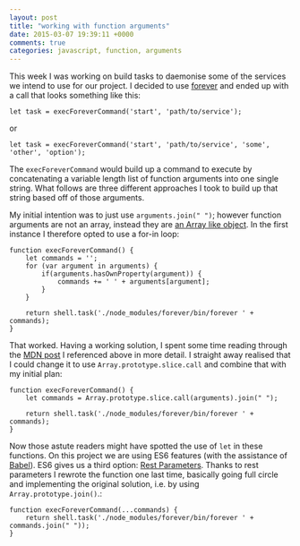 ```yaml
---
layout: post
title: "working with function arguments"
date: 2015-03-07 19:39:11 +0000
comments: true
categories: javascript, function, arguments
---
```


This week I was working on build tasks to daemonise some of the services we intend to use for our project. I decided to use [forever](https://github.com/foreverjs/forever) and ended up with a call that looks something like this:

	let task = execForeverCommand('start', 'path/to/service');

or

	let task = execForeverCommand('start', 'path/to/service', 'some', 'other', 'option');


The `execForeverCommand` would build up a command to execute by concatenating a variable length list of function arguments into one single string. What follows are three different approaches I took to build up that string based off of those arguments. 

My initial intention was to just use `arguments.join(" ")`; however function arguments are not an array, instead they are [an Array like object](https://developer.mozilla.org/en-US/docs/Web/JavaScript/Reference/Functions/arguments). In the first instance I therefore opted to use a for-in loop:

	function execForeverCommand() {
		let commands = '';
		for (var argument in arguments) {
			if(arguments.hasOwnProperty(argument)) {
				commands += ' ' + arguments[argument];
			}
		}
	
		return shell.task('./node_modules/forever/bin/forever ' + commands);
 	}

That worked. Having a working solution, I spent some time reading through the [MDN post](https://developer.mozilla.org/en-US/docs/Web/JavaScript/Reference/Functions/arguments) I referenced above in more detail. I straight away realised that I could change it to use `Array.prototype.slice.call` and combine that with my initial plan:

	function execForeverCommand() {
		let commands = Array.prototype.slice.call(arguments).join(" ");
 
		return shell.task('./node_modules/forever/bin/forever ' + commands);
 	}
 	
Now those astute readers might have spotted the use of `let` in these functions. On this project we are using ES6 features (with the assistance of [Babel](https://babeljs.io/)). ES6 gives us a third option: [Rest Parameters](http://tc39wiki.calculist.org/es6/rest-parameters/). Thanks to rest parameters I rewrote the function one last time, basically going full circle and implementing the original solution, i.e. by using `Array.prototype.join()`.:

	function execForeverCommand(...commands) {
		return shell.task('./node_modules/forever/bin/forever ' + commands.join(" "));
 	}
 	
 
